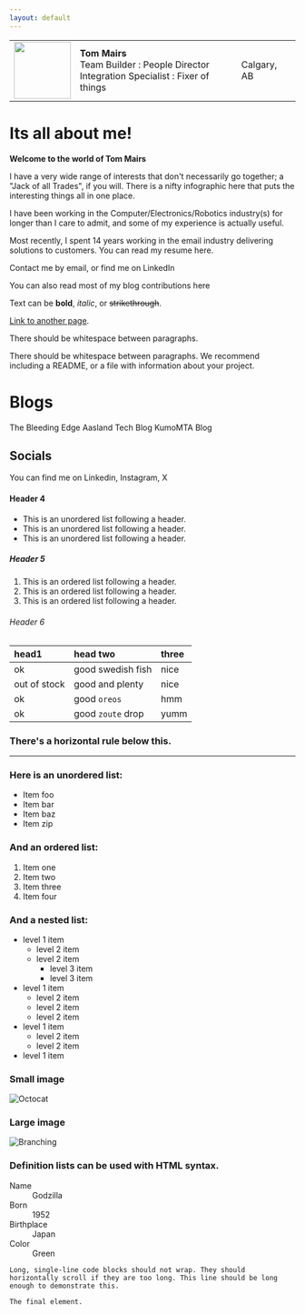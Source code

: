 ```yaml
---
layout: default
---
```


|         |            |  |
|:-------------|:------------------|:------|
| <img src="[https://your-image-url.type](http://www.mairs.ca/tom/images/image9.jpg)" width="100" height="100">  | **Tom Mairs** <br>Team Builder : People Director <br>Integration Specialist : Fixer of things  | Calgary, AB  |









# Its all about me!
**Welcome to the world of Tom Mairs** 

I have a very wide range of interests that don't necessarily go together; a "Jack of all Trades", if you will. There is a nifty infographic here that puts the interesting things all in one place.

I have been working in the Computer/Electronics/Robotics industry(s) for longer than I care to admit, and some of my experience is actually useful.

Most recently, I spent 14 years working in the email industry delivering solutions to customers. You can read my resume here.

Contact me by email, or find me on LinkedIn

You can also read most of my blog contributions here



Text can be **bold**, _italic_, or ~~strikethrough~~.

[Link to another page](./another-page.html).

There should be whitespace between paragraphs.

There should be whitespace between paragraphs. We recommend including a README, or a file with information about your project.

# Blogs

The Bleeding Edge
Aasland Tech Blog
KumoMTA Blog

## Socials

You can find me on Linkedin, Instagram, X

#### Header 4

*   This is an unordered list following a header.
*   This is an unordered list following a header.
*   This is an unordered list following a header.

##### Header 5

1.  This is an ordered list following a header.
2.  This is an ordered list following a header.
3.  This is an ordered list following a header.

###### Header 6

| head1        | head two          | three |
|:-------------|:------------------|:------|
| ok           | good swedish fish | nice  |
| out of stock | good and plenty   | nice  |
| ok           | good `oreos`      | hmm   |
| ok           | good `zoute` drop | yumm  |

### There's a horizontal rule below this.

* * *

### Here is an unordered list:

*   Item foo
*   Item bar
*   Item baz
*   Item zip

### And an ordered list:

1.  Item one
1.  Item two
1.  Item three
1.  Item four

### And a nested list:

- level 1 item
  - level 2 item
  - level 2 item
    - level 3 item
    - level 3 item
- level 1 item
  - level 2 item
  - level 2 item
  - level 2 item
- level 1 item
  - level 2 item
  - level 2 item
- level 1 item

### Small image

![Octocat](https://github.githubassets.com/images/icons/emoji/octocat.png)

### Large image

![Branching](https://guides.github.com/activities/hello-world/branching.png)


### Definition lists can be used with HTML syntax.

<dl>
<dt>Name</dt>
<dd>Godzilla</dd>
<dt>Born</dt>
<dd>1952</dd>
<dt>Birthplace</dt>
<dd>Japan</dd>
<dt>Color</dt>
<dd>Green</dd>
</dl>

```
Long, single-line code blocks should not wrap. They should horizontally scroll if they are too long. This line should be long enough to demonstrate this.
```

```
The final element.
```
